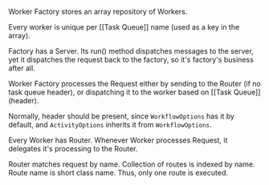 Worker Factory stores an array repository of Workers.

Every worker is unique per [[Task Queue]] name (used as a key in the array).

Factory has a Server. Its run() method dispatches messages to the server, yet it dispatches the request back to the factory, so it's factory's business after all.

Worker Factory processes the Request either by sending to the Router (if no task queue header), or dispatching it to the worker based on [[Task Queue]] (header).

Normally, header should be present, since `WorkflowOptions` has it by default, and `ActivityOptions` inherits it from `WorkflowOptions`.

Every Worker has Router.  Whenever Worker processes Request, it delegates it's processing to the Router.

Router matches request by name. Collection of routes is indexed by name. Route name is short class name. Thus, only one route is executed.
